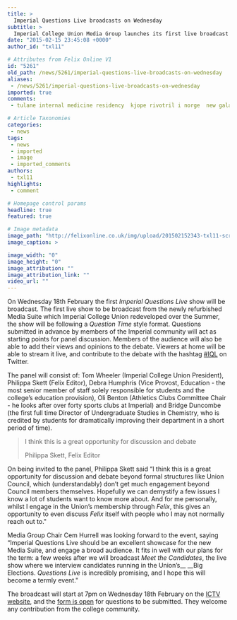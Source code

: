 ```yaml
---
title: >
  Imperial Questions Live broadcasts on Wednesday
subtitle: >
  Imperial College Union Media Group launches its first live broadcast of the year with a bang (well, a live audience and five panellists).
date: "2015-02-15 23:45:08 +0000"
author_id: "txl11"

# Attributes from Felix Online V1
id: "5261"
old_path: /news/5261/imperial-questions-live-broadcasts-on-wednesday
aliases:
 - /news/5261/imperial-questions-live-broadcasts-on-wednesday
imported: true
comments:
 - tulane internal medicine residency  kjope rivotril i norge  new galaxy tablet 2013 drugs used for anxiety  hvor kjope rivotril  calculation of drug dosages

# Article Taxonomies
categories:
 - news
tags:
 - news
 - imported
 - image
 - imported_comments
authors:
 - txl11
highlights:
 - comment

# Homepage control params
headline: true
featured: true

# Image metadata
image_path: "http://felixonline.co.uk/img/upload/201502152343-txl11-screen-shot-2015-02-15-at-23.34.20.png"
image_caption: >

image_width: "0"
image_height: "0"
image_attribution: ""
image_attribution_link: ""
video_url: ""
---
```


On Wednesday 18th February the first _Imperial Questions Live_ show will be broadcast. The first live show to be broadcast from the newly refurbished Media Suite which Imperial College Union redeveloped over the Summer, the show will be following a _Question Time_ style format. Questions submitted in advance by members of the Imperial community will act as starting points for panel discussion. Members of the audience will also be able to add their views and opinions to the debate. Viewers at home will be able to stream it live, and contribute to the debate with the hashtag [#IQL](https://twitter.com/hashtag/iql) on Twitter.

The panel will consist of: Tom Wheeler (Imperial College Union President), Philippa Skett (Felix Editor), Debra Humphris (Vice Provost, Education - the most senior member of staff solely responsible for students and the college’s education provision), Oli Benton (Athletics Clubs Committee Chair - he looks after over forty sports clubs at Imperial) and Bridge Duncombe (the first full time Director of Undergraduate Studies in Chemistry, who is credited by students for dramatically improving their department in a short period of time).

> I think this is a great opportunity for discussion and debate
>
> Philippa Skett, Felix Editor

On being invited to the panel, Philippa Skett said “I think this is a great opportunity for discussion and debate beyond formal structures like Union Council, which (understandably) don’t get much engagement beyond Council members themselves. Hopefully we can demystify a few issues I know a lot of students want to know more about. And for me personally, whilst I engage in the Union’s membership through _Felix_, this gives an opportunity to even discuss _Felix_ itself with people who I may not normally reach out to."

Media Group Chair Cem Hurrell was looking forward to the event, saying “Imperial Questions Live should be an excellent showcase for the new Media Suite, and engage a broad audience. It fits in well with our plans for the term: a few weeks after we will broadcast _Meet the Candidates_, the live show where we interview candidates running in the Union’s__ __Big Elections. _Questions Live_ is incredibly promising, and I hope this will become a termly event."

The broadcast will start at 7pm on Wednesday 18th February on the [ICTV website](http://imperialcollege.tv/), and the [form is open](http://imperialcollege.tv/questions-live/) for questions to be submitted. They welcome any contribution from the college community.
